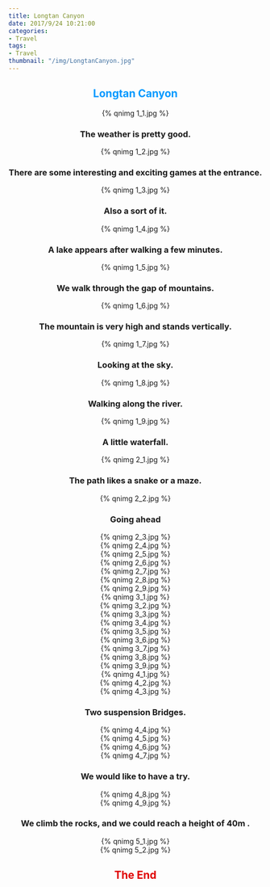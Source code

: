 ```yaml
---
title: Longtan Canyon
date: 2017/9/24 10:21:00
categories: 
- Travel
tags:
- Travel
thumbnail: "/img/LongtanCanyon.jpg"
---
```

## <font color=#0099ff><center> Longtan Canyon </center></font> ##

<center>
{% qnimg 1_1.jpg %}
</center>


### <center> The weather is pretty good. </center> ###

<center>
{% qnimg 1_2.jpg %}
</center>


### <center> There are some interesting and exciting games at the entrance. </center> ###

<center>
{% qnimg 1_3.jpg %}
</center>

### <center> Also a sort of it. </center> ###

<center>
{% qnimg 1_4.jpg %}
</center>

### <center> A lake appears after walking a few minutes. </center> ###

<center>
{% qnimg 1_5.jpg %}
</center>

### <center> We walk through the gap of mountains. </center> ###

<center>
{% qnimg 1_6.jpg %}
</center>

### <center> The mountain is very high and stands vertically. </center> ###

<center>
{% qnimg 1_7.jpg %}
</center>

### <center> Looking at the sky. </center> ###

<center>
{% qnimg 1_8.jpg %}
</center>

### <center> Walking along the river. </center> ###

<center>
{% qnimg 1_9.jpg %}
</center>

### <center> A little waterfall. </center> ###

<center>
{% qnimg 2_1.jpg %}
</center>

### <center> The path likes a snake or a maze. </center> ###

<center>
{% qnimg 2_2.jpg %}
</center>

### <center> Going ahead </center> ###

<center>
{% qnimg 2_3.jpg %}
</center>


<center>
{% qnimg 2_4.jpg %}
</center>


<center>
{% qnimg 2_5.jpg %}
</center>


<center>
{% qnimg 2_6.jpg %}
</center>


<center>
{% qnimg 2_7.jpg %}
</center>


<center>
{% qnimg 2_8.jpg %}
</center>


<center>
{% qnimg 2_9.jpg %}
</center>


<center>
{% qnimg 3_1.jpg %}
</center>


<center>
{% qnimg 3_2.jpg %}
</center>


<center>
{% qnimg 3_3.jpg %}
</center>


<center>
{% qnimg 3_4.jpg %}
</center>


<center>
{% qnimg 3_5.jpg %}
</center>


<center>
{% qnimg 3_6.jpg %}
</center>


<center>
{% qnimg 3_7.jpg %}
</center>


<center>
{% qnimg 3_8.jpg %}
</center>


<center>
{% qnimg 3_9.jpg %}
</center>


<center>
{% qnimg 4_1.jpg %}
</center>


<center>
{% qnimg 4_2.jpg %}
</center>


<center>
{% qnimg 4_3.jpg %}
</center>

### <center> Two suspension Bridges.</center> ###

<center>
{% qnimg 4_4.jpg %}
</center>


<center>
{% qnimg 4_5.jpg %}
</center>


<center>
{% qnimg 4_6.jpg %}
</center>


<center>
{% qnimg 4_7.jpg %}
</center>

### <center> We would like to have a try.</center> ###

<center>
{% qnimg 4_8.jpg %}
</center>


<center>
{% qnimg 4_9.jpg %}
</center>

### <center> We climb the rocks, and we could reach a height of 40m .</center> ###

<center>
{% qnimg 5_1.jpg %}
</center>


<center>
{% qnimg 5_2.jpg %}
</center>


## <font color=yellowish><center>The End</center> ##